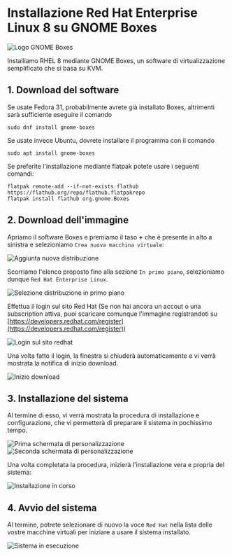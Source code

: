 # Installazione Red Hat Enterprise Linux 8 su GNOME Boxes

![Logo GNOME Boxes](img/logo.jpg)

Installiamo RHEL 8 mediante GNOME Boxes, un software di virtualizzazione semplificato che si basa su KVM.

## 1. Download del software

Se usate Fedora 31, probabilmente avrete già installato Boxes, altrimenti sarà sufficiente eseguire il comando

```
sudo dnf install gnome-boxes
```

Se usate invece Ubuntu, dovrete installare il programma con il comando 

```
sudo apt install gnome-boxes
```

Se preferite l'installazione mediante flatpak potete usare i seguenti comandi:

```shell
flatpak remote-add --if-not-exists flathub https://flathub.org/repo/flathub.flatpakrepo
flatpak install flathub org.gnome.Boxes
```

## 2. Download dell'immagine

Apriamo il software Boxes e premiamo il taso **+** che è presente in alto a sinistra e selezioniamo `Crea nuova macchina virtuale`:

![Aggiunta nuova distribuzione](img/add.png)

Scorriamo l'elenco proposto fino alla sezione `In primo piano`, selezioniamo dunque `Red Hat Enterprise Linux`.

![Selezione distribuzione in primo piano](img/select.png)

Effettua il login sul sito Red Hat (Se non hai ancora un accout o una subscription attiva, puoi scaricare comunque l'immagine registrandoti su [https://developers.redhat.com/register](https://developers.redhat.com/register))

![Login sul sito redhat](img/login1.png)

Una volta fatto il login, la finestra si chiuderà automaticamente e vi verrà mostrata la notifica di inizio download.

![Inizio download](img/download.png)

## 3. Installazione del sistema

Al termine di esso, vi verrà mostrata la procedura di installazione e configurazione, che vi permetterà di preparare il sistema in pochissimo tempo.

![Prima schermata di personalizzazione](img/customization1.png)
![Seconda schermata di personalizzazione](img/customization2.png)

Una volta completata la procedura, inizierà l'installazione vera e propria del sistema:

![Installazione in corso](img/install1.png)

## 4. Avvio del sistema

Al termine, potrete selezionare di nuovo la voce `Red Hat` nella lista delle vostre macchine virtuali per iniziare a usare il sistema installato.

![Sistema in esecuzione](img/running.png)
